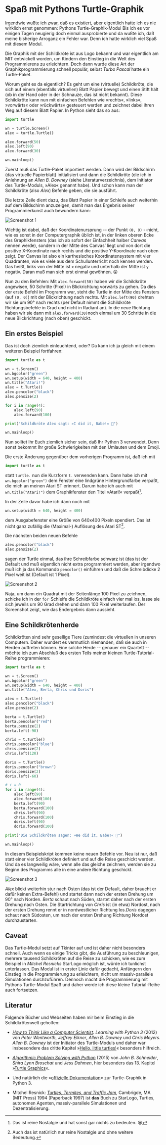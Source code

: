 # Spaß mit Pythons Turtle-Graphik

Irgendwie wußte ich zwar, daß es existiert, aber eigentlich hatte ich es nie wirklich ernst genommen: Pythons Turtle-Graphik-Modul Bis ich es vor einigen Tagen neugierig doch einmal ausprobierte und da wußte ich, daß meine bisherige Arroganz ein Fehler war. Denn ich hatte wirklich viel Spaß mit diesem Modul.

Die Graphik mit der Schildkröte ist aus Logo bekannt und war eigentlich am MIT entwickelt worden, um Kindern den Einstieg in die Welt des Programmierens zu erleichtern. Doch dann wurde diese Art der Graphikprogrammierung schnell populär, selbst *Turbo Pascal* hatte ein Turtle-Paket.

Worum geht es da eigentlich? Es geht um eine (virtuelle) Schildkröte, die sich auf einem (ebenfalls virtuellen) Blatt Papier bewegt und einen Stift hält (ob in der Hand oder in der Schnauze, das ist nicht bekannt). Diese Schildkröte kann nun mit einfachen Befehlen wie »rechts«, »links«, »vorwärts« oder »rückwärts« gesteuert werden und zeichnet dabei ihren Weg auf diesem Blatt Papier. In Python sieht das so aus:

~~~python
import turtle

wn = turtle.Screen()
alex = turtle.Turtle()

alex.forward(50)
alex.left(90)
alex.forward(30)

wn.mainloop()
~~~

Zuerst muß das Turtle-Paket importiert werden. Dann wird der Bildschirm (das virtuelle Papierblatt) initialisiert und dann die Schildkröte (die ich in Anlehnung an *Allen B. Downey* (siehe Literaturverzeichnis), dem Initiator des Turtle-Moduls, »Alex« genannt habe). Und schon kann man der Schildkröte (also *Alex*) Befehle geben, die sie ausführt.

Die letzte Zeile dient dazu, das Blatt Papier in einer Schleife auch weiterhin auf dem Bildschirm anzuzeigen, damit man das Ergebnis seiner Programmierkunst auch bewundern kann:

![Screenshot 1](images/turtle01.png)

Wichtig ist dabei, daß der Koordinatenursprung -- der Punkt `(0, 0)` --nicht, wie es sonst in der Computergraphik üblich ist, in der linken oberen Ecke des Graphikfensters (das ich ab sofort der Einfachheit halber *Canvas* nennen werde), sondern in der Mitte des Canvas’ liegt und von dort die positive X-Koordinate nach rechts und die positive Y-Koordinate nach oben zeigt. Der Canvas ist also ein karthesisches Koordinatensystem mit vier Quadranten, wie es viele aus dem Schullunterricht noch kennen werden. Das heißt, links von der Mitte ist `x` negativ und unterhalb der Mitte ist `y` negativ. Daran muß man sich erst einmal gewöhnen. 😜

Nun zu den Befehlen: Mit `alex.forward(50)` haben wir die Schildkröte angewisen, 50 Schritte (Pixel) in Blickrichtung vorwärts zu gehen. Da dies der erste Befehl im Programm war, steht die Turtle in der Mitte des Fensters (auf `(0, 0)`) mit der Blickrichtung nach rechts. Mit `alex.left(90)` drehten wir sie um 90° nach rechts (per Default nimmt die Schildkröte Richtungsbefehle in Grad und nicht in Radiant an). In die neue Richtung haben wir sie dann mit `alex.forward(30)`noch einmal um 30 Schritte in die neue Blickrichtung (nach oben) geschickt.

## Ein erstes Beispiel

Das ist doch ziemlich einleuchtend, oder? Da kann ich ja gleich mit einem weiteren Beispiel fortfahren:

~~~python
import turtle as t

wn = t.Screen()
wn.bgcolor("green")
wn.setup(width = 640, height = 400)
wn.title("Atari!")
alex = t.Turtle()
alex.pencolor("black")
alex.pensize(2)

for i in range(4):
    alex.left(90)
    alex.forward(100)

print("Schildkröte Alex sagt: »I did it, Babe!« 🐢")

wn.mainloop()
~~~

Nun solltet Ihr Euch ziemlich sicher sein, daß Ihr Python 3 verwendet. Denn sonst bekommt Ihr große Schwierigkeiten mit den Umlauten und dem Emoji.

Die erste Änderung gegenüber dem vorherigen Programm ist, daß ich mit

~~~python
import turtle as t
~~~

statt `turtle.` nun die Kurzform `t.` verwenden kann. Dann habe ich mit `wn.bgcolor("green")` dem Fenster eine lindgrüne Hintergrundfarbe verpaßt, die mich an meinen Atari ST erinnert. Darum habe ich auch mit `wn.title("Atari!")` dem Graphikfenster den Titel »Atari!« verpaßt[^t01fn1].

[^t01fn1]: Das ist reine Nostalgie und hat sonst gar nichts zu bedeuten. 😎


In der Zeile davor habe ich dann noch mit

~~~python
wn.setup(width = 640, height = 400)
~~~

dem Ausgabefenster eine Größe von 640x400 Pixeln spendiert. Das ist nicht ganz zufällig die (Maximal-) Auflösung des Atari ST[^t01fn2].

[^t01fn2]: Auch das ist natürlich nur reine Nostalgie und ohne weitere Bedeutung.

Die nächsten beiden neuen Befehle

~~~python
alex.pencolor("black")
alex.pensize(2)
~~~

sagen der Turtle einmal, das ihre Schreibfarbe schwarz ist (das ist der Default und muß eigentlich nicht extra programmiert werden, aber irgendwo muß ich ja das Kommando `pencolor()` einführen und daß die Schreibdicke 2 Pixel weit ist (Default ist 1 Pixel).

![Screenshot 2](images/turtle02.png)

Naja, um dann ein Quadrat mit der Seitenlänge 100 Pixel zu zeichnen, schicke ich in der `for`-Schleife die Schildkröte einfach vier mal los, lasse sie sich jeweils um 90 Grad drehen und dann 100 Pixel weiterlaufen. Der Screenshot zeigt, wie das Endergebnis dann aussieht.

## Eine Schildkrötenherde

Schildkröten sind sehr gesellige Tiere (zumindest die virtuellen in unseren Computern. Daher wundert es vermutlich niemanden, daß sie auch in Herden auftreten können. Eine solche Herde -- genauer ein Quartett -- möchte ich zum Abschluß des ersten Teils meiner kleinen Turtle-Tutorial-Reihe programmieren:

~~~python
import turtle as t

wn = t.Screen()
wn.bgcolor("green")
wn.setup(width = 640, height = 400)
wn.title("Alex, Berta, Chris und Doris")

alex = t.Turtle()
alex.pencolor("black")
alex.pensize(2)

berta = t.Turtle()
berta.pencolor("red")
berta.pensize(2)
berta.left(-90)

chris = t.Turtle()
chris.pencolor("blue")
chris.pensize(2)
chris.left(120)

doris = t.Turtle()
doris.pencolor("brown")
doris.pensize(2)
doris.left(-60)

# i = 0
for i in range(4):
    alex.left(90)
    alex.forward(100)
    berta.left(90)
    berta.forward(100)
    chris.left(90)
    chris.forward(100)
    doris.left(90)
    doris.forward(100)

print("Die Schildkröten sagen: »We did it, Babe!« 🐢")

wn.mainloop()
~~~

In diesem Beispielskript kommen keine neuen Befehle vor. Neu ist nur, daß statt einer vier Schildkröten definiert und auf die Reise geschickt werden. Und da es langweilig wäre, wenn alle das gleiche zeichnen, werden sie zu Beginn des Programms alle in eine andere Richtung geschickt.

![Screenshot 3](images/turtle03.png)

*Alex* blickt weiterhin stur nach Osten (das ist der Default, daher braucht er dafür keinen Extra-Befehl) und startet dann nach der ersten Drehung um 90° nach Norden. *Berta* schaut nach Süden, startet daher nach der ersten Drehung nach Osten. Die Startrichtung von *Chris* ist (in etwa) Nordost, nach der ersten Drehung rennt er in nordwestlicher Richtung los.*Doris* dagegen schaut nach Südosten, um nach der ersten Drehung Richtung Nordost durchzustarten.

## Caveat

Das Turtle-Modul setzt auf Tkinter auf und ist daher nicht besonders schnell. Auch wenn es einige Tricks gibt, die Ausführung zu beschleunigen, mehrere tausend Schildkröten auf die Reise zu schicken, wie es zum Beispiel in *Mitchel Resnicks* StarLogo möglich ist, würde ich tunlichst unterlassen. Das Modul ist in erster Linie dafür gedacht, Anfängern den Einstieg in die Programmierung zu erleichtern, nicht um massiv-parallele Simulationen durchzuführen. Dennoch macht die Programmierung mit Pythons Turtle-Modul Spaß und daher werde ich diese kleine Tutorial-Reihe auch fortsetzen.

## Literatur

Folgende Bücher und Webseiten haben mir beim Einstieg in die Schildkrötenwelt geholfen:

- *[How to Think Like a Computer Scientist](http://openbookproject.net/thinkcs/python/english3e/index.html). Learning with Python 3* (2012) von *Peter Wentworth*, *Jeffrey Elkner*, *Allen B. Downey* und *Chris Meyers*. *Allen B. Downey* ist der Initiator des Turtle-Moduls und daher war insbesondere das dritte Kapitel »[Hello, little turtles!](http://openbookproject.net/thinkcs/python/english3e/hello_little_turtles.html)« besonders hilfreich.

- *[Algorithmic Problem Solving with Python](http://www.eecs.wsu.edu/~schneidj/swan/index.php)* (2015) von *John B. Schneider*, *Shira Lynn Broschat* und *Jess Dahmen*, hier besonders das 13. Kapitel »[Turtle Graphics](http://www.eecs.wsu.edu/~schneidj/PyBook/chap13.pdf)«.

- Und natürlich die »[offizielle Dokumentation](https://docs.python.org/3/library/turtle.html)« zur Turtle-Graphik in Python 3.

- Mitchel Resnick: *[Turtles, Termites, and Traffic Jam](https://www.amazon.de/Turtles-Termites-Traffic-Jams-Explorations/dp/0262680939/ref=as_li_ss_tl?ie=UTF8&qid=1509985968&sr=8-1&keywords=Turtles+Termites+traffic+jam&linkCode=ll1&tag=derschockwell-21&linkId=fa5582ac4e8d5841581ddd46dde8bf64)*, Cambrigde, MA (MIT Press) 1994 (Paperback 1997) ist **das** Buch zu StarLogo, Turtles, autonomen Agenten, massiv-parallele Simulationen und Dezentralisierung.



